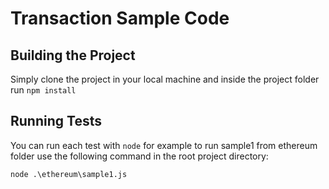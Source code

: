 # Transaction Sample Code
## Building the Project
Simply clone the project in your local machine and inside the project folder run `npm install`
## Running Tests
You can run each test with `node` for example to run sample1 from ethereum folder use the following command in the root project directory:
```
node .\ethereum\sample1.js
```